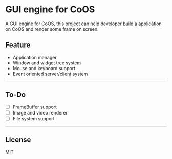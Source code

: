 # GUI engine for CoOS
A GUI engine for CoOS, this project can help developer build a application on CoOS and render some frame on screen.

## Feature
- Application manager
- Window and widget tree system
- Mouse and keyboard support
- Event oriented server/client system

---
## To-Do
- [ ] FrameBuffer support
- [ ] Image and video renderer
- [ ] File system support

---
## License
MIT